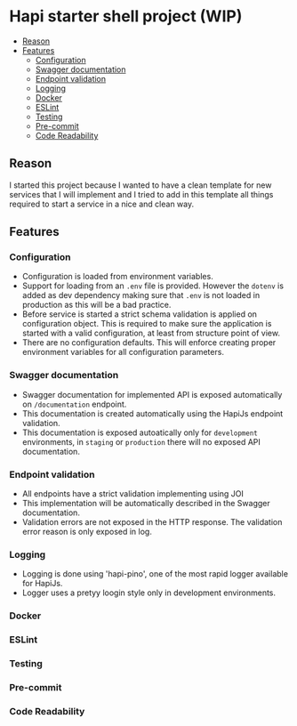 # Hapi starter shell project (WIP)

  * [Reason](#reason)
  * [Features](#features)
      * [Configuration](#configuration)
      * [Swagger documentation](#swagger-documentation)
      * [Endpoint validation](#endpoint-validation)
      * [Logging](#logging)
      * [Docker](#docker)
      * [ESLint](#eslint)
      * [Testing](#testing)
      * [Pre-commit](#pre-commit)
      * [Code Readability](#code-readability)

## Reason

I started this project because I wanted to have a clean template for new services that I will implement and I tried to add in this 
template all things required to start a service in a nice and clean way.

## Features

### Configuration

 * Configuration is loaded from environment variables.
 * Support for loading from an `.env` file is provided. However the `dotenv` is added as dev dependency making sure that `.env` 
 is not loaded in production as this will be a bad practice.
 * Before service is started a strict schema validation is applied on configuration object. 
 This is required to make sure the application is started with a valid configuration, at least from structure point of view.
 * There are no configuration defaults. This will enforce creating proper environment variables for all configuration parameters.
 
### Swagger documentation

 * Swagger documentation for implemented API is exposed automatically on `/documentation` endpoint.
 * This documentation is created automatically using the HapiJs endpoint validation.
 * This documentation is exposed autoatically only for `development` environments, 
 in `staging` or `production` there will no exposed API documentation. 
 
### Endpoint validation

 * All endpoints have a strict validation implementing using JOI
 * This implementation will be automatically described in the Swagger documentation.
 * Validation errors are not exposed in the HTTP response. The validation error reason is only exposed in log.
 
### Logging

 * Logging is done using 'hapi-pino', one of the most rapid logger available for HapiJs.
 * Logger uses a pretyy loogin style only in development environments.
 
### Docker

### ESLint

### Testing

### Pre-commit

### Code Readability